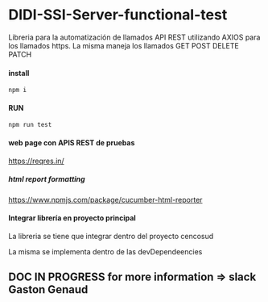# DIDI-SSI-Server-functional-test
Libreria para la automatización de llamados API REST utilizando AXIOS para los llamados https. La misma maneja los llamados GET POST DELETE PATCH
#### install 
```
npm i
```
#### RUN 
```
npm run test
```
#### web page con APIS REST de pruebas 

https://reqres.in/

##### html report formatting 
https://www.npmjs.com/package/cucumber-html-reporter


#### Integrar librería en proyecto principal

La libreria se tiene que integrar dentro del proyecto cencosud

La misma se implementa dentro de las devDependeencies
## DOC IN PROGRESS for more information => slack Gaston Genaud
